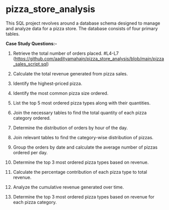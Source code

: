 # pizza_store_analysis
This SQL project revolves around a database schema designed to manage and analyze data for a pizza store. The database consists of four primary tables.

**Case Study Questions:-**
1. Retrieve the total number of orders placed.
#L4-L7 (https://github.com/aadityamahajn/pizza_store_analysis/blob/main/pizza_sales_script.sql)

2. Calculate the total revenue generated from pizza sales.
 
3. Identify the highest-priced pizza.
 
4. Identify the most common pizza size ordered.
 
5. List the top 5 most ordered pizza types along with their quantities.
 
6. Join the necessary tables to find the total quantity of each pizza category ordered.
 
7. Determine the distribution of orders by hour of the day.
 
8. Join relevant tables to find the category-wise distribution of pizzas.
 
9. Group the orders by date and calculate the average number of pizzas ordered per day.
 
10. Determine the top 3 most ordered pizza types based on revenue.

11. Calculate the percentage contribution of each pizza type to total revenue.
 
12. Analyze the cumulative revenue generated over time.
 
13. Determine the top 3 most ordered pizza types based on revenue for each pizza category.
